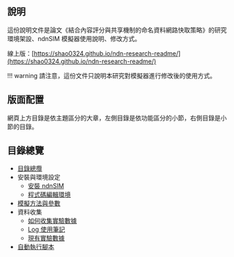 
## 說明

這份說明文件是論文《結合內容評分與共享機制的命名資料網路快取策略》的研究環境架設、ndnSIM 模擬器使用說明、修改方式。

線上版：[https://shao0324.github.io/ndn-research-readme/](https://shao0324.github.io/ndn-research-readme/)

!!! warning
    請注意，這份文件只說明本研究對模擬器進行修改後的使用方式。

## 版面配置

網頁上方目錄是依主題區分的大章，左側目錄是依功能區分的小節，右側目錄是小節的目錄。

## 目錄總覽

* [目錄總攬](index.html)
* 安裝與環境設定
    * [安裝 ndnSIM](ch1.1.html)
    * [程式碼編輯環境](ch1.2.html)
* [模擬方法與參數](ch2.html)
* 資料收集
    * [如何收集實驗數據](ch3.1.html)
    * [Log 使用筆記](ch3.2.html)
    * [現有實驗數據](ch3.3.html)
* [自動執行腳本](ch4.html)